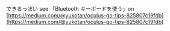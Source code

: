 
できるっぽい see 「Bluetooth キーボードを使う」on [https://medium.com/@yukotan/oculus-go-tips-825807c19fdb](https://medium.com/@yukotan/oculus-go-tips-825807c19fdb)
